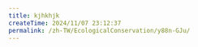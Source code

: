 ```yaml
---
title: kjhkhjk
createTime: 2024/11/07 23:12:37
permalink: /zh-TW/EcologicalConservation/y88n-GJu/
---
```

